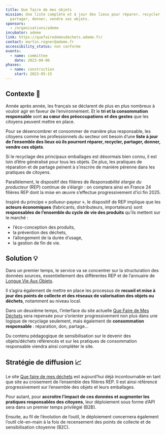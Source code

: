 ```yaml
---
title: Que faire de mes objets
mission: Une liste complète et à jour des lieux pour réparer, recycler,
  partager, donner, vendre ses objets.
sponsors:
  - /organisations/ademe
incubator: ademe
link: https://quefairedemesdechets.ademe.fr/
contact: martin.regner@ademe.fr
accessibility_status: non conforme
events:
  - name: committee
    date: 2023-04-06
phases:
  - name: construction
    start: 2023-05-15
---
```

## Contexte 👀

Année après année, les français se déclarent de plus en plus nombreux à vouloir agir en faveur de l’environnement. Et le **tri et la consommation responsable** sont **au cœur des préoccupations** **et des gestes** que les citoyens peuvent mettre en place. 

Pour se désencombrer et consommer de manière plus responsable, les citoyens comme les professionnels du secteur ont besoin d’une **liste à jour de l’ensemble des lieux où ils pourront réparer, recycler, partager, donner, vendre ces objets**.

Si le recyclage des principaux emballages est désormais bien connu, il est loin d’être généralisé pour tous les objets. De plus, les pratiques de réparation et de partage peinent à s’inscrire de manière pérenne dans les pratiques de citoyens.

Parallèlement, le dispositif des filières de *Responsabilité élargie du producteur* (REP) continue de s’élargir : on comptera ainsi en France 24 filières REP dont la mise en œuvre s’effectue progressivement d’ici fin 2025.

Inspiré du principe « pollueur-payeur », le dispositif de REP implique que les **acteurs économiques** (fabricants, distributeurs, importateurs) sont **responsables de l’ensemble du cycle de vie des produits** qu’ils mettent sur le marché : 

* l’éco-conception des produits,
* la prévention des déchets,
* l’allongement de la durée d’usage,
* la gestion de fin de vie.

## Solution 💡

Dans un premier temps, le service va se concentrer sur la structuration des données sources, essentiellement des différentes REP et de l’annuaire de [Longue Vie Aux Objets](https://longuevieauxobjets.gouv.fr/). 

Il s’agira également de mettre en place les processus de **recueil et mise à jour des points de collecte et des réseaux de valorisation des objets ou déchets**, notamment au niveau local.

Dans un deuxième temps, l’interface du site actuelle [Que Faire de Mes Déchets](https://quefairedemesdechets.ademe.fr/) sera repensée pour s’orienter progressivement non plus dans une logique de recyclage seulement, mais également de **consommation responsable** : réparation, don, partage…

Du contenu pédagogique de sensibilisation sur le devenir des objets/déchets référencés et sur les pratiques de consommation responsable viendra ainsi compléter le site.

## Stratégie de diffusion 📈

Le site [Que faire de mes déchets](https://quefairedemesdechets.ademe.fr/) est aujourd’hui déjà incontournable en tant que site au croisement de l’ensemble des filières REP. Il est ainsi référencé progressivement sur l’ensemble des objets et leurs emballages.

Pour autant, pour **accroitre l’impact de ces données et augmenter les pratiques responsables des citoyens**, leur déploiement sous forme d’API sera dans un premier temps privilégié (B2B).

Ensuite, au fil de l’évolution de l’outil, le déploiement concernera également l’outil clé-en-main à la fois de recensement des points de collecte et de sensibilisation citoyenne (B2C).